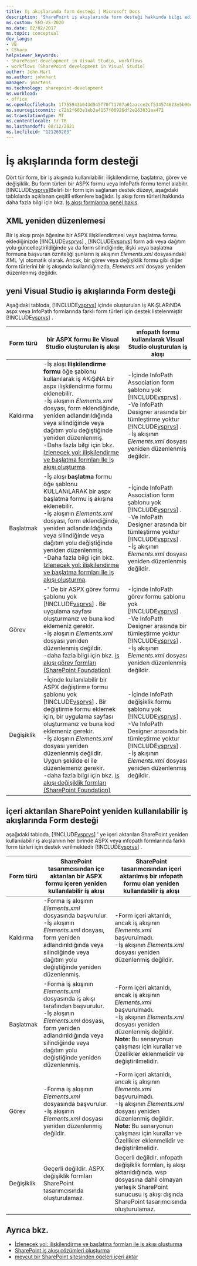 ```yaml
---
title: Iş akışlarında form desteği | Microsoft Docs
description: 'SharePoint iş akışlarında form desteği hakkında bilgi edinin. Dört tür form, bir iş akışında kullanılabilir: ilişkilendirme, başlatma, görev ve değişiklik.'
ms.custom: SEO-VS-2020
ms.date: 02/02/2017
ms.topic: conceptual
dev_langs:
- VB
- CSharp
helpviewer_keywords:
- SharePoint development in Visual Studio, workflows
- workflows [SharePoint development in Visual Studio]
author: John-Hart
ms.author: johnhart
manager: jmartens
ms.technology: sharepoint-development
ms.workload:
- office
ms.openlocfilehash: 1f755943b643d945f70f71707a01aacce2cf534574623e5b96e2e2543149243c
ms.sourcegitcommit: c72b2f603e1eb3a4157f00926df2e263831ea472
ms.translationtype: MT
ms.contentlocale: tr-TR
ms.lasthandoff: 08/12/2021
ms.locfileid: "121269203"
---
```

# <a name="form-support-in-workflows"></a>İş akışlarında form desteği
  Dört tür form, bir iş akışında kullanılabilir: ilişkilendirme, başlatma, görev ve değişiklik. Bu form türleri bir ASPX formu veya InfoPath formu temel alabilir. [!INCLUDE[vsprvs](../sharepoint/includes/vsprvs-md.md)]Belirli bir form için sağlanan destek düzeyi, aşağıdaki tablolarda açıklanan çeşitli etkenlere bağlıdır. İş akışı form türleri hakkında daha fazla bilgi için bkz. [Iş akışı formlarına genel bakış](/previous-versions/office/developer/sharepoint-2010/ms457061(v=office.14)).

## <a name="xml-refactoring"></a>XML yeniden düzenlemesi
 Bir iş akışı proje öğesine bir ASPX ilişkilendirmesi veya başlatma formu eklediğinizde [!INCLUDE[vsprvs](../sharepoint/includes/vsprvs-md.md)] , [!INCLUDE[vsprvs](../sharepoint/includes/vsprvs-md.md)] form adı veya dağıtım yolu güncelleştirildiğinde ya da form silindiğinde, ilişki veya başlatma formuna başvuran özniteliği şunların iş akışının *Elements.xml* dosyasındaki XML 'yi otomatik olarak. Ancak, bir görev veya değişiklik formu gibi diğer form türlerini bir iş akışında kullandığınızda, *Elements.xml* dosyası yeniden düzenlenmiş değildir.

## <a name="form-support-in-new-visual-studio-workflows"></a>yeni Visual Studio iş akışlarında Form desteği
 Aşağıdaki tabloda, [!INCLUDE[vsprvs](../sharepoint/includes/vsprvs-md.md)] içinde oluşturulan iş AKıŞLARıNDA aspx veya InfoPath formlarında farklı form türleri için destek listelenmiştir [!INCLUDE[vsprvs](../sharepoint/includes/vsprvs-md.md)] .

|Form türü|bir ASPX formu ile Visual Studio oluşturulan iş akışı|ınfopath formu kullanılarak Visual Studio oluşturulan iş akışı|
|---------------|---------------------------------------------------------|-----------------------------------------------------------------|
|Kaldırma|-İş akışı **Ilişkilendirme formu** öğe şablonu kullanılarak iş AKıŞıNA bir aspx ilişkilendirme formu eklenebilir.<br />-İş akışının *Elements.xml* dosyası, form eklendiğinde, yeniden adlandırıldığında veya silindiğinde veya dağıtım yolu değiştiğinde yeniden düzenlenmiş.<br />-Daha fazla bilgi için bkz. [Izlenecek yol: ilişkilendirme ve başlatma formları Ile Iş akışı oluşturma](../sharepoint/walkthrough-creating-a-workflow-with-association-and-initiation-forms.md).|-İçinde InfoPath Association form şablonu yok [!INCLUDE[vsprvs](../sharepoint/includes/vsprvs-md.md)] .<br />-Ve InfoPath Designer arasında bir tümleştirme yoktur [!INCLUDE[vsprvs](../sharepoint/includes/vsprvs-md.md)] .<br />-İş akışının *Elements.xml* dosyası yeniden düzenlenmiş değildir.|
|Başlatmak|-İş akışı **başlatma** formu öğe şablonu KULLANıLARAK bir aspx başlatma formu iş akışına eklenebilir.<br />-İş akışının *Elements.xml* dosyası, form eklendiğinde, yeniden adlandırıldığında veya silindiğinde veya dağıtım yolu değiştiğinde yeniden düzenlenmiş.<br />-Daha fazla bilgi için bkz. [Izlenecek yol: ilişkilendirme ve başlatma formları Ile Iş akışı oluşturma](../sharepoint/walkthrough-creating-a-workflow-with-association-and-initiation-forms.md).|-İçinde InfoPath Association form şablonu yok [!INCLUDE[vsprvs](../sharepoint/includes/vsprvs-md.md)] .<br />-Ve InfoPath Designer arasında bir tümleştirme yoktur [!INCLUDE[vsprvs](../sharepoint/includes/vsprvs-md.md)] .<br />-İş akışının *Elements.xml* dosyası yeniden düzenlenmiş değildir.|
|Görev|-' De bir ASPX görev formu şablonu yok [!INCLUDE[vsprvs](../sharepoint/includes/vsprvs-md.md)] . Bir uygulama sayfası oluşturmanız ve buna kod eklemeniz gerekir.<br />-İş akışının *Elements.xml* dosyası yeniden düzenlenmiş değildir.<br />-daha fazla bilgi için bkz. [iş akışı görev formları (SharePoint Foundation)](/previous-versions/office/developer/sharepoint-2010/ms438856(v=office.14))|-İçinde InfoPath görev formu şablonu yok [!INCLUDE[vsprvs](../sharepoint/includes/vsprvs-md.md)] .<br />-Ve InfoPath Designer arasında bir tümleştirme yoktur [!INCLUDE[vsprvs](../sharepoint/includes/vsprvs-md.md)] .<br />-İş akışının *Elements.xml* dosyası yeniden düzenlenmiş değildir.|
|Değişiklik|-İçinde kullanılabilir bir ASPX değiştirme formu şablonu yok [!INCLUDE[vsprvs](../sharepoint/includes/vsprvs-md.md)] . Bir değiştirme formu eklemek için, bir uygulama sayfası oluşturmanız ve buna kod eklemeniz gerekir.<br />-İş akışının *Elements.xml* dosyası yeniden düzenlenmiş değildir. Uygun şekilde el ile düzenlemeniz gerekir.<br />-daha fazla bilgi için bkz. [iş akışı değişiklik formları (SharePoint Foundation)](/previous-versions/office/developer/sharepoint-2010/ms480794(v=office.14))|-İçinde InfoPath değişiklik formu şablonu yok [!INCLUDE[vsprvs](../sharepoint/includes/vsprvs-md.md)] .<br />-Ve InfoPath Designer arasında bir tümleştirme yoktur [!INCLUDE[vsprvs](../sharepoint/includes/vsprvs-md.md)] .<br />-İş akışının *Elements.xml* dosyası yeniden düzenlenmiş değildir.|

## <a name="form-support-in-imported-sharepoint-reusable-workflows"></a>içeri aktarılan SharePoint yeniden kullanılabilir iş akışlarında Form desteği
 aşağıdaki tabloda, [!INCLUDE[vsprvs](../sharepoint/includes/vsprvs-md.md)] ' ye içeri aktarılan SharePoint yeniden kullanılabilir iş akışlarının her birinde ASPX veya ınfopath formlarında farklı form türleri için destek verilmektedir [!INCLUDE[vsprvs](../sharepoint/includes/vsprvs-md.md)] .

|Form türü|SharePoint tasarımcısından içe aktarılan bir ASPX formu içeren yeniden kullanılabilir iş akışı|SharePoint tasarımcısından içeri aktarılmış bir ınfopath formu olan yeniden kullanılabilir iş akışı|
|---------------|-------------------------------------------------------------------------------| - |
|Kaldırma|-Forma iş akışının *Elements.xml* dosyasında başvurulur.<br />-İş akışının *Elements.xml* dosyası, form yeniden adlandırıldığında veya silindiğinde veya dağıtım yolu değiştiğinde yeniden düzenlenmiş.|-Form içeri aktarıldı, ancak iş akışının *Elements.xml* başvurulmadı.<br />-İş akışının *Elements.xml* dosyası yeniden düzenlenmiş değildir.|
|Başlatmak|-Forma iş akışının *Elements.xml* dosyasında iş akışı tarafından başvurulur.<br />-İş akışının *Elements.xml* dosyası, form yeniden adlandırıldığında veya silindiğinde veya dağıtım yolu değiştiğinde yeniden düzenlenmiş.|-Form içeri aktarıldı, ancak iş akışının *Elements.xml* başvurulmadı.<br />-İş akışının *Elements.xml* dosyası yeniden düzenlenmiş değildir. **Note:**  Bu senaryonun çalışması için kurallar ve Özellikler eklenmelidir ve değiştirilmelidir.|
|Görev|-Forma iş akışının *Elements.xml* dosyasında başvurulur.<br />-İş akışının *Elements.xml* dosyası yeniden düzenlenmiş değildir.|-Form içeri aktarıldı, ancak iş akışının *Elements.xml* başvurulmadı.<br />-İş akışının *Elements.xml* dosyası yeniden düzenlenmiş değildir. **Note:**  Bu senaryonun çalışması için kurallar ve Özellikler eklenmelidir ve değiştirilmelidir.|
|Değişiklik|Geçerli değildir. ASPX değişiklik formları SharePoint tasarımcısında oluşturulamaz.|Geçerli değildir. ınfopath değişiklik formları, iş akışı aktarıldığında. wsp dosyasına dahil olmayan yerleşik SharePoint sunucusu iş akışı dışında SharePoint tasarımcısında oluşturulamaz.|

## <a name="see-also"></a>Ayrıca bkz.
- [İzlenecek yol: ilişkilendirme ve başlatma formları ile iş akışı oluşturma](../sharepoint/walkthrough-creating-a-workflow-with-association-and-initiation-forms.md)
- [SharePoint iş akışı çözümleri oluşturma](../sharepoint/creating-sharepoint-workflow-solutions.md)
- [mevcut bir SharePoint sitesinden öğeleri içeri aktar](../sharepoint/importing-items-from-an-existing-sharepoint-site.md)

